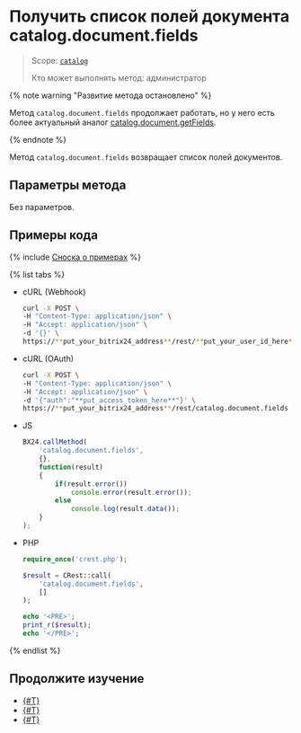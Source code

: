 # Получить список полей документа catalog.document.fields

> Scope: [`catalog`](../../../scopes/permissions.md)
>
> Кто может выполнять метод: администратор

{% note warning "Развитие метода остановлено" %}

Метод `catalog.document.fields` продолжает работать, но у него есть более актуальный аналог [catalog.document.getFields](../catalog-document-get-fields.md).

{% endnote %}

Метод `catalog.document.fields` возвращает список полей документов.

## Параметры метода

Без параметров.

## Примеры кода

{% include [Сноска о примерах](../../../../_includes/examples.md) %}

{% list tabs %}

- cURL (Webhook)

    ```bash
    curl -X POST \
    -H "Content-Type: application/json" \
    -H "Accept: application/json" \
    -d '{}' \
    https://**put_your_bitrix24_address**/rest/**put_your_user_id_here**/**put_your_webbhook_here**/catalog.document.fields
    ```

- cURL (OAuth)

    ```bash
    curl -X POST \
    -H "Content-Type: application/json" \
    -H "Accept: application/json" \
    -d '{"auth":"**put_access_token_here**"}' \
    https://**put_your_bitrix24_address**/rest/catalog.document.fields
    ```

- JS

    ```js
    BX24.callMethod(
        'catalog.document.fields',
        {},
        function(result)
        {
            if(result.error())
                console.error(result.error());
            else
                console.log(result.data());
        }
    );
    ```

- PHP

    ```php
    require_once('crest.php');

    $result = CRest::call(
        'catalog.document.fields',
        []
    );

    echo '<PRE>';
    print_r($result);
    echo '</PRE>';
    ```

{% endlist %}

## Продолжите изучение 

- [{#T}](./catalog-document-confirm.md)
- [{#T}](./catalog-document-unconfirm.md)
- [{#T}](./catalog-document-element-fields.md)

